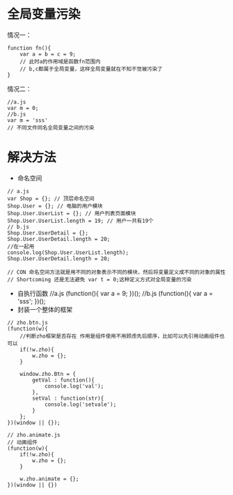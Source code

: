 # 全局变量污染
情况一：
```
function fn(){
	var a = b = c = 9;
	// 此时a的作用域是函数fn范围内
	// b,c都属于全局变量，这样全局变量就在不知不觉被污染了
}
```
情况二：
```
//a.js
var m = 0;
//b.js
var m = 'sss'
// 不同文件同名全局变量之间的污染
```
# 解决方法
- 命名空间
```
// a.js
var Shop = {}; // 顶层命名空间
Shop.User = {}; // 电脑的用户模块
Shop.User.UserList = {}; // 用户列表页面模块
Shop.User.UserList.length = 19; // 用户一共有19个
// b.js
Shop.User.UserDetail = {}; 
Shop.User.UserDetail.length = 20;
//在一起用
console.log(Shop.User.UserList.length);
Shop.User.UserDetail.length = 20;

// CON 命名空间方法就是用不同的对象表示不同的模块，然后将变量定义成不同的对象的属性
// Shortcoming 还是无法避免 var t = 0;这种定义方式对全局变量的污染 
```
- 自执行函数
//a.js
(function(){
	var a = 9;
})();
//b.js
(function(){
	var a = 'sss';
})();
- 封装一个整体的框架
```
// zho.btn.js
(function(w){
	//判断zho框架是否存在 作用是组件使用不用顾虑先后顺序，比如可以先引用动画组件也可以
	if(!w.zho){
		w.zho = {};
	}
	
	window.zho.Btn = {
		getVal : function(){
			console.log('val');
		},
		setVal : function(str){
			console.log('setvale');
		}
	};
})(window || {});

// zho.animate.js
// 动画组件
(function(w){
	if(!w.zho){
		w.zho = {};
	}
	
	w.zho.animate = {};
})(window || {})
```
